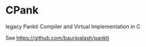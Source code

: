 # CPank
legacy Pankti Compiler and Virtual Implementation in C

See <https://github.com/bauripalash/pankti>
